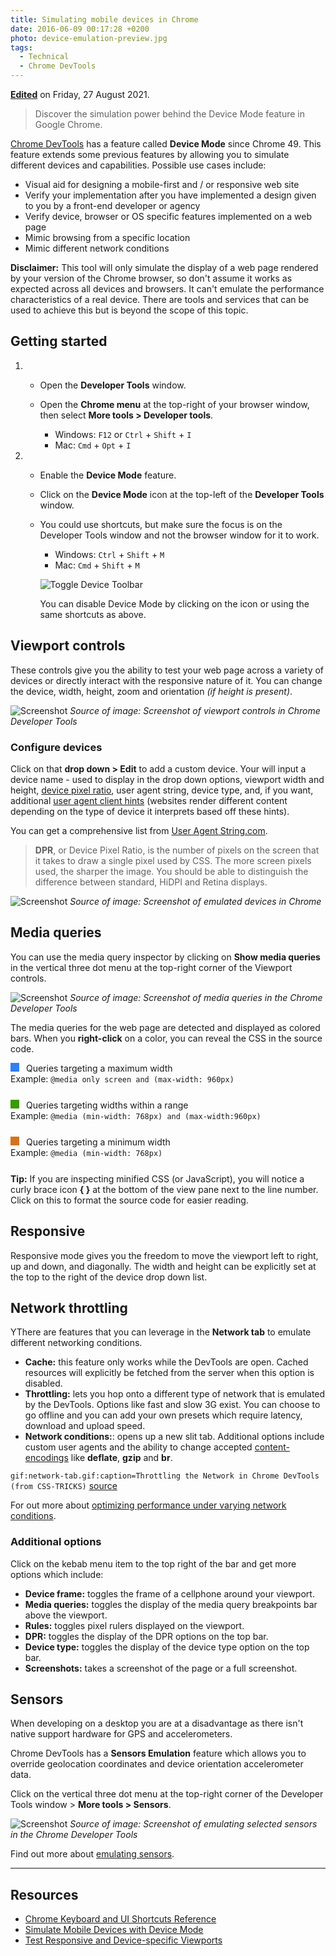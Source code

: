 ```yaml
---
title: Simulating mobile devices in Chrome
date: 2016-06-09 00:17:28 +0200
photo: device-emulation-preview.jpg
tags:
  - Technical
  - Chrome DevTools
---
```


**[Edited](https://github.com/cbillowes/curious-programmer-titanium/blob/master/articles/2016/2016-06-09-simulating-mobile-devices-in-chrome/index.md)**
on Friday, 27 August 2021.

> Discover the simulation power behind the Device Mode feature in Google Chrome.

[Chrome DevTools](https://developers.google.com/web/tools/chrome-devtools)
has a feature called **Device Mode** since Chrome 49.
This feature extends some previous features by allowing you to simulate
different devices and capabilities. Possible use cases include:

- Visual aid for designing a mobile-first and / or responsive web site
- Verify your implementation after you have implemented a design given to
  you by a front-end developer or agency
- Verify device, browser or OS specific features implemented on a web page
- Mimic browsing from a specific location
- Mimic different network conditions

**Disclaimer:** This tool will only simulate the display of a web page
rendered by your version of the Chrome browser, so don't assume it works as expected
across all devices and browsers. It can't emulate the performance
characteristics of a real device. There are tools and services that can be
used to achieve this but is beyond the scope of this topic.

## Getting started

1.  - Open the **Developer Tools** window.

    - Open the **Chrome menu**
      at the top-right of your browser window, then select
      **More tools > Developer tools**.
      - Windows: `F12` or `Ctrl` + `Shift` + `I`
      - Mac: `Cmd` + `Opt` + `I`

2.  - Enable the **Device Mode** feature.

    - Click on the **Device Mode**
      icon at the top-left of the **Developer Tools** window.

    - You could use shortcuts, but make sure the focus is on the Developer Tools
      window and not the browser window for it to work.
      - Windows: `Ctrl` + `Shift` + `M`
      - Mac: `Cmd` + `Shift` + `M`

      ![Toggle Device Toolbar](device-toggle.png)

      You can disable Device Mode by clicking on the icon or using the same
      shortcuts as above.

## Viewport controls

These controls give you the ability to test your web page across a variety of
devices or directly interact with the responsive nature of it. You can change
the device, width, height, zoom and orientation _(if height is present)_.

![Screenshot](./viewport-controls.jpg "iPad device selected through the Viewport controls")
_Source of image: Screenshot of viewport controls in Chrome Developer Tools_

### Configure devices

Click on that **drop down > Edit** to add a custom device. Your will input a device name - used to display
in the drop down options, viewport width and height,
[device pixel ratio](https://developer.mozilla.org/en-US/docs/Web/API/Window/devicePixelRatio),
user agent string, device type, and, if you want, additional
[user agent client hints](https://web.dev/user-agent-client-hints/) (websites render different content depending on the
type of device it interprets based off these hints).

You can get a comprehensive list from
[User Agent String.com](http://www.useragentstring.com/).

> **DPR**, or Device Pixel Ratio, is the number of pixels on the screen that
> it takes to draw a single pixel used by CSS. The more screen pixels used, the
> sharper the image. You should be able to distinguish the difference between standard, HiDPI and Retina displays.

![Screenshot](./emulated-devices.jpg "Selected Galaxy Note 3 and Galaxy Note II in emulated devices to add them to the list of devices")
_Source of image: Screenshot of emulated devices in Chrome_

## Media queries

You can use the media query inspector by clicking on **Show media queries** in
the vertical three dot menu at the top-right corner of the Viewport controls.

![Screenshot](./show-media-queries.jpg "Media queries inspector on iPad display")
_Source of image: Screenshot of media queries in the Chrome Developer Tools_

The media queries for the web page are detected and displayed as colored bars.
When you **right-click** on a color, you can reveal the CSS in the source code.

<div style="margin-bottom: 25px;">
  <span style="width: 1em; height: 1em; background-color: #327ff2; display: inline-block; margin-right: 0.5em;"></span>
  Queries targeting a maximum width<br/>
  Example: <code>@media only screen and (max-width: 960px)</code>
</div>
<div style="margin-bottom: 25px;">
  <span style="width: 1em; height: 1em; background-color: #3b9903; display: inline-block; margin-right: 0.5em;"></span>
  Queries targeting widths within a range<br/>
  Example: <code>@media (min-width: 768px) and (max-width:960px)</code>
</div>
<div style="margin-bottom: 25px;">
  <span style="width: 1em; height: 1em; background-color: #d4731f; display: inline-block; margin-right: 0.5em;"></span>
  Queries targeting a minimum width<br/>
  Example: <code>@media (min-width: 768px)</code>
</div>

**Tip:** If you are inspecting minified CSS (or JavaScript), you will notice
a curly brace icon **{ }** at the bottom of the view pane next to the line number.
Click on this to format the source code for easier reading.

## Responsive

Responsive mode gives you the freedom to move the viewport left to right, up and down, and diagonally.
The width and height can be explicitly set at the top to the right of the device drop down list.

## Network throttling

YThere are features that you can leverage in the **Network tab**
to emulate different networking conditions.

* **Cache:** this feature only works while the DevTools are open.
  Cached resources will explicitly be fetched from the server when this
  option is disabled.
* **Throttling:** lets you hop onto a different type of network that is
  emulated by the DevTools. Options like fast and slow 3G exist. You can
  choose to go offline and you can add your own presets which require
  latency, download and upload speed.
* **Network conditions:**: opens up a new slit tab. Additional options include
  custom user agents and the ability to change accepted
  [content-encodings](https://developer.mozilla.org/en-US/docs/Web/HTTP/Headers/Content-Encoding)
  like **deflate**, **gzip** and **br**.

`gif:network-tab.gif:caption=Throttling the Network in Chrome DevTools (from CSS-TRICKS)`
[source](https://css-tricks.com/throttling-the-network/)

For out more about
[optimizing performance under varying network conditions](https://developers.google.com/web/tools/chrome-devtools/profile/network-performance/network-conditions).

### Additional options

Click on the kebab menu item to the top right of the bar and get more options which include:

* **Device frame:** toggles the frame of a cellphone around your viewport.
* **Media queries:** toggles the display of the media query breakpoints bar above the viewport.
* **Rules:** toggles pixel rulers displayed on the viewport.
* **DPR:** toggles the display of the DPR options on the top bar.
* **Device type:** toggles the display of the device type option on the top bar.
* **Screenshots:** takes a screenshot of the page or a full screenshot.

## Sensors

When developing on a desktop you are at a disadvantage as there isn't native
support hardware for GPS and accelerometers.

Chrome DevTools has a **Sensors Emulation** feature which allows you to
override geolocation coordinates and device orientation accelerometer data.

Click on the vertical three dot menu at the top-right corner of the Developer Tools
window > **More tools > Sensors**.

![Screenshot](./sensors.jpg "Enabled emulate geolocation coordinates and device orientation selected in sensors tab with default data")
_Source of image: Screenshot of emulating selected sensors in the Chrome Developer Tools_

Find out more about [emulating sensors](https://developers.google.com/web/tools/chrome-devtools/iterate/device-mode/device-input-and-sensors).

---

## Resources

- [Chrome Keyboard and UI Shortcuts Reference](https://developers.google.com/web/tools/chrome-devtools/iterate/inspect-styles/shortcuts)
- [Simulate Mobile Devices with Device Mode](https://developers.google.com/web/tools/chrome-devtools/iterate/device-mode/)
- [Test Responsive and Device-specific Viewports](https://developers.google.com/web/tools/chrome-devtools/iterate/device-mode/emulate-mobile-viewports)
